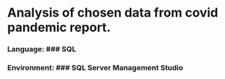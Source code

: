 # Analysis of chosen data from covid pandemic report.

### Language: ### SQL
### Environment: ### SQL Server Management Studio
